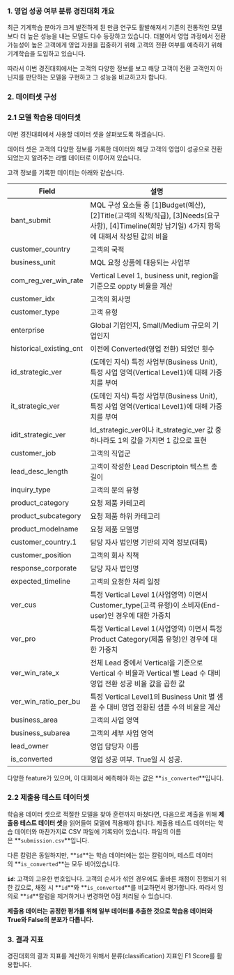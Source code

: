 ### **1. 영업 성공 여부 분류 경진대회 개요**

최근 기계학습 분야가 크게 발전하게 된 만큼 연구도 활발해져서 기존의 전통적인 모델보다 더 높은 성능을 내는 모델도 다수 등장하고 있습니다. 더불어서 영업 과정에서 전환 가능성이 높은 고객에게 영업 자원을 집중하기 위해 고객의 전환 여부를 예측하기 위해 기계학습을 도입하고 있습니다.

따라서 이번 경진대회에서는 고객의 다양한 정보를 보고 해당 고객이 전환 고객인지 아닌지를 판단하는 모델을 구현하고 그 성능을 비교하고자 합니다.


### **2. 데이터셋 구성**

### **2.1 모델 학습용 데이터셋**

이번 경진대회에서 사용할 데이터 셋을 살펴보도록 하겠습니다.

데이터 셋은 고객의 다양한 정보를 기록한 데이터와 해당 고객의 영업이 성공으로 전환되었는지 알려주는 라벨 데이터로 이루어져 있습니다.

고객 정보를 기록한 데이터는 아래와 같습니다.

| Field | 설명 |
| --- | --- |
| bant_submit | MQL 구성 요소들 중 [1]Budget(예산), [2]Title(고객의 직책/직급), [3]Needs(요구사항), [4]Timeline(희망 납기일) 4가지 항목에 대해서 작성된 값의 비율 |
| customer_country | 고객의 국적 |
| business_unit | MQL 요청 상품에 대응되는 사업부 |
| com_reg_ver_win_rate | Vertical Level 1, business unit, region을 기준으로 oppty 비율을 계산 |
| customer_idx | 고객의 회사명 |
| customer_type | 고객 유형 |
| enterprise | Global 기업인지, Small/Medium 규모의 기업인지 |
| historical_existing_cnt | 이전에 Converted(영업 전환) 되었던 횟수 |
| id_strategic_ver | (도메인 지식) 특정 사업부(Business Unit), 특정 사업 영역(Vertical Level1)에 대해 가중치를 부여 |
| it_strategic_ver | (도메인 지식) 특정 사업부(Business Unit), 특정 사업 영역(Vertical Level1)에 대해 가중치를 부여 |
| idit_strategic_ver | Id_strategic_ver이나 it_strategic_ver 값 중 하나라도 1의 값을 가지면 1 값으로 표현 |
| customer_job | 고객의 직업군 |
| lead_desc_length | 고객이 작성한 Lead Descriptoin 텍스트 총 길이 |
| inquiry_type | 고객의 문의 유형 |
| product_category | 요청 제품 카테고리 |
| product_subcategory | 요청 제품 하위 카테고리 |
| product_modelname | 요청 제품 모델명 |
| customer_country.1 | 담당 자사 법인명 기반의 지역 정보(대륙) |
| customer_position | 고객의 회사 직책 |
| response_corporate | 담당 자사 법인명 |
| expected_timeline | 고객의 요청한 처리 일정 |
| ver_cus | 특정 Vertical Level 1(사업영역) 이면서 Customer_type(고객 유형)이 소비자(End-user)인 경우에 대한 가중치 |
| ver_pro | 특정 Vertical Level 1(사업영역) 이면서 특정 Product Category(제품 유형)인 경우에 대한 가중치 |
| ver_win_rate_x | 전체 Lead 중에서 Vertical을 기준으로 Vertical 수 비율과 Vertical 별 Lead 수 대비 영업 전환 성공 비율 값을 곱한 값 |
| ver_win_ratio_per_bu | 특정 Vertical Level1의 Business Unit 별 샘플 수 대비 영업 전환된 샘플 수의 비율을 계산 |
| business_area | 고객의 사업 영역 |
| business_subarea | 고객의 세부 사업 영역 |
| lead_owner | 영업 담당자 이름 |
| is_converted | 영업 성공 여부. True일 시 성공. |

다양한 feature가 있으며, 이 대회에서 예측해야 하는 값은 **`is_converted`**입니다.


### **2.2 제출용 테스트 데이터셋**

학습용 데이터 셋으로 적절한 모델을 찾아 훈련까지 마쳤다면, 다음으로 제출을 위해 **제출용 테스트 데이터 셋**을 읽어들여 모델에 적용해야 합니다. 제출용 테스트 데이터는 학습 데이터와 마찬가지로 CSV 파일에 기록되어 있습니다. 파일의 이름은 **`submission.csv`**입니다.

다른 칼럼은 동일하지만, **`id`**는 학습 데이터에는 없는 칼럼이며, 테스트 데이터의 **`is_converted`**는 모두 비어있습니다.

**`id`**: 고객의 고유한 번호입니다. 고객의 순서가 섞인 경우에도 올바른 채점이 진행되기 위한 값으로, 채점 시 **`id`**와 **`is_converted`**를 비교하면서 평가합니다. 따라서 임의로 **`id`**칼럼을 제거하거나 변경하면 0점 처리될 수 있습니다.

**제출용 데이터는 공정한 평가를 위해 일부 데이터를 추출한 것으로 학습용 데이터와 True와 False의 분포가 다릅니다.**


### **3. 결과 지표**

경진대회의 결과 지표를 계산하기 위해서 분류(classification) 지표인 F1 Score를 활용합니다.
